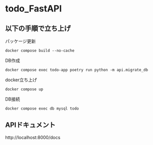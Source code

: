 # todo_FastAPI
## 以下の手順で立ち上げ
パッケージ更新
```
docker compose build --no-cache
```
DB作成
```
docker compose exec todo-app poetry run python -m api.migrate_db
```
docker立ち上げ
```
docker compose up
```
DB接続
```
docker compose exec db mysql todo
```
## APIドキュメント
http://localhost:8000/docs
